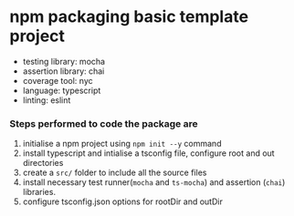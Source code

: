 # npm packaging basic template project

- testing library: mocha
- assertion library: chai
- coverage tool: nyc
- language: typescript
- linting: eslint


### Steps performed to code the package are

1. initialise a npm project using `npm init --y` command
2. install typescript and intialise a tsconfig file, configure root and out directories
3. create a `src/` folder to include all the source files
4. install necessary test runner(`mocha` and `ts-mocha`) and assertion (`chai`) libraries.
5. configure tsconfig.json options for rootDir and outDir